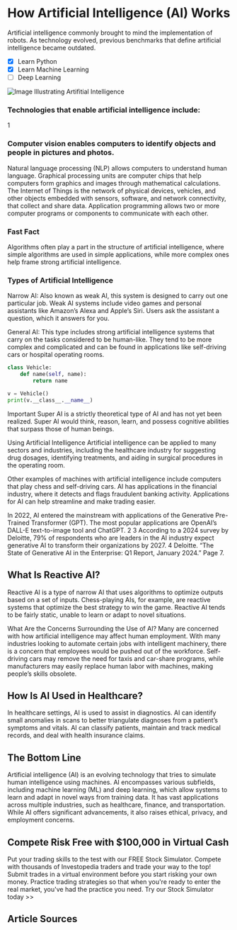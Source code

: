 # How Artificial Intelligence (AI) Works
Artificial intelligence commonly brought to mind the implementation of robots. As technology evolved, previous benchmarks that define artificial intelligence became outdated.

- [x] Learn Python
- [x] Learn Machine Learning
- [ ] Deep Learning

![Image Illustrating Artifitial Intelligence](https://www.investopedia.com/thmb/7unuzQAfu30-qZ8-1y2ty4Z5gCE=/750x0/filters:no_upscale():max_bytes(150000):strip_icc():format(webp)/terms_a_artificial-intelligence-ai_asp-FINAL-ddba8ac599f3438d8064350d2ee1ae5a.jpg)

### Technologies that enable artificial intelligence include:
1

### Computer vision enables computers to identify objects and people in pictures and photos.
Natural language processing (NLP) allows computers to understand human language.
Graphical processing units are computer chips that help computers form graphics and images through mathematical calculations.
The Internet of Things is the network of physical devices, vehicles, and other objects embedded with sensors, software, and network connectivity, that collect and share data.
Application programming allows two or more computer programs or components to communicate with each other.

### Fast Fact
Algorithms often play a part in the structure of artificial intelligence, where simple algorithms are used in simple applications, while more complex ones help frame strong artificial intelligence.

### Types of Artificial Intelligence
Narrow AI: Also known as weak AI, this system is designed to carry out one particular job. Weak AI systems include video games and personal assistants like Amazon’s Alexa and Apple’s Siri. Users ask the assistant a question, which it answers for you.

General AI: This type includes strong artificial intelligence systems that carry on the tasks considered to be human-like. They tend to be more complex and complicated and can be found in applications like self-driving cars or hospital operating rooms.

```python
class Vehicle:
    def name(self, name):
        return name

v = Vehicle()
print(v.__class__.__name__)
```

Important
Super AI is a strictly theoretical type of AI and has not yet been realized. Super AI would think, reason, learn, and possess cognitive abilities that surpass those of human beings.

Using Artificial Intelligence
Artificial intelligence can be applied to many sectors and industries, including the healthcare industry for suggesting drug dosages, identifying treatments, and aiding in surgical procedures in the operating room.

Other examples of machines with artificial intelligence include computers that play chess and self-driving cars. AI has applications in the financial industry, where it detects and flags fraudulent banking activity. Applications for AI can help streamline and make trading easier.

In 2022, AI entered the mainstream with applications of the Generative Pre-Trained Transformer (GPT). The most popular applications are OpenAI’s DALL-E text-to-image tool and ChatGPT.
2
3
 According to a 2024 survey by Deloitte, 79% of respondents who are leaders in the AI industry expect generative AI to transform their organizations by 2027.
4
Deloitte. “The State of Generative AI in the Enterprise: Q1 Report, January 2024.” Page 7.


## What Is Reactive AI?
Reactive AI is a type of narrow AI that uses algorithms to optimize outputs based on a set of inputs. Chess-playing AIs, for example, are reactive systems that optimize the best strategy to win the game. Reactive AI tends to be fairly static, unable to learn or adapt to novel situations.

What Are the Concerns Surrounding the Use of AI?
Many are concerned with how artificial intelligence may affect human employment. With many industries looking to automate certain jobs with intelligent machinery, there is a concern that employees would be pushed out of the workforce. Self-driving cars may remove the need for taxis and car-share programs, while manufacturers may easily replace human labor with machines, making people’s skills obsolete.

## How Is AI Used in Healthcare?
In healthcare settings, AI is used to assist in diagnostics. AI can identify small anomalies in scans to better triangulate diagnoses from a patient’s symptoms and vitals. AI can classify patients, maintain and track medical records, and deal with health insurance claims.

## The Bottom Line
Artificial intelligence (AI) is an evolving technology that tries to simulate human intelligence using machines. AI encompasses various subfields, including machine learning (ML) and deep learning, which allow systems to learn and adapt in novel ways from training data. It has vast applications across multiple industries, such as healthcare, finance, and transportation. While AI offers significant advancements, it also raises ethical, privacy, and employment concerns.

## Compete Risk Free with $100,000 in Virtual Cash
Put your trading skills to the test with our FREE Stock Simulator. Compete with thousands of Investopedia traders and trade your way to the top! Submit trades in a virtual environment before you start risking your own money. Practice trading strategies so that when you're ready to enter the real market, you've had the practice you need. Try our Stock Simulator today >>

## Article Sources
